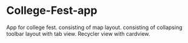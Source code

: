 # College-Fest-app
App for college fest.
consisting of map layout.
consisting of collapsing toolbar layout with tab view.
Recycler view with cardview.
